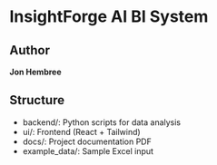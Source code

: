 # InsightForge AI BI System

## Author
**Jon Hembree**

## Structure
- backend/: Python scripts for data analysis
- ui/: Frontend (React + Tailwind)
- docs/: Project documentation PDF
- example_data/: Sample Excel input
